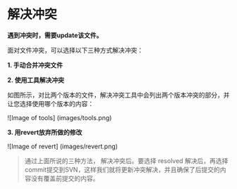 # 解决冲突

**遇到冲突时，需要update该文件。**

面对文件冲突，可以选择以下三种方式解决冲突：

**1. 手动合并冲突文件**

**2. 使用工具解决冲突**

如图所示，对比两个版本的文件，解决冲突工具中会列出两个版本冲突的部分，并让您选择使用哪个版本的内容：

![Image of tools]
(images/tools.png)

**3. 用revert放弃所做的修改**

![Image of revert]
(images/revert.png)

> 通过上面所说的三种方法， 解决冲突后。要选择 resolved 解决后，再选择commit提交到SVN，这样我们就将更新冲突解决，并且确保了后提交的内容没有覆盖前提交的内容。

